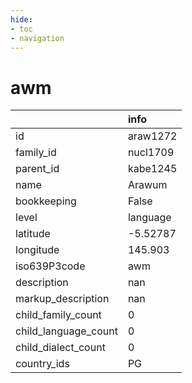 ```yaml
---
hide:
- toc
- navigation
---
```

# awm
|                      | info     |
|:---------------------|:---------|
| id                   | araw1272 |
| family_id            | nucl1709 |
| parent_id            | kabe1245 |
| name                 | Arawum   |
| bookkeeping          | False    |
| level                | language |
| latitude             | -5.52787 |
| longitude            | 145.903  |
| iso639P3code         | awm      |
| description          | nan      |
| markup_description   | nan      |
| child_family_count   | 0        |
| child_language_count | 0        |
| child_dialect_count  | 0        |
| country_ids          | PG       |